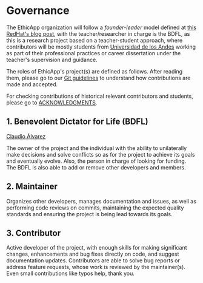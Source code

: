 # Governance

The EthicApp organization will follow a *founder-leader* model defined at [this RedHat's blog post](https://www.redhat.com/en/blog/understanding-open-source-governance-models), with the teacher/researcher in charge is the BDFL, as this is a research project based on a teacher-student approach, where contributors will be mostly students from [Universidad de los Andes](https://www.uandes.cl/) working as part of their professional practices or career dissertation under the teacher's supervision and guidance.

The roles of EthicApp's project(s) are defined as follows. After reading them, please go to our [Git guidelines](./Guidelines/git-workflow.md) to understand how contributions are made and accepted.

For checking contributions of historical relevant contributors and students, please go to [ACKNOWLEDGMENTS](./ACKNOWLEDGMENTS.md).

## 1. Benevolent Dictator for Life (BDFL)

[Claudio Álvarez](https://github.com/claudio-alvarez)

The owner of the project and the individual with the ability to unilaterally make decisions and solve conflicts so as for the project to achieve its goals and eventually evolve. Also, the person in charge of looking for funding. The BDFL is also able to add or remove other developers and members.

## 2. Maintainer

Organizes other developers, manages documentation and issues, as well as performing code reviews on commits, maintaining the expected quality standards and ensuring the project is being lead towards its goals.

## 3. Contributor

Active developer of the project, with enough skills for making significant changes, enhancements and bug fixes directly on code, and suggest documentation updates. Contributors are able to solve bug reports or address feature requests, whose work is reviewed by the maintainer(s). Even small contributions like typos help, thank you.
